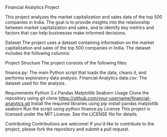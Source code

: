 Financial Analytics Project

This project analyzes the market capitalization and sales data of the top 500 companies in India. The goal is to provide insights into the relationship between market capitalization and sales, and to identify key metrics and factors that can help businesses make informed decisions.

Dataset
The project uses a dataset containing information on the market capitalization and sales of the top 500 companies in India. The dataset includes the following columns:

Project Structure
The project consists of the following files:

finance.py: The main Python script that loads the data, cleans it, and performs exploratory data analysis.
Financial Analytics data.csv: The dataset used for the analysis.

Requirements
Python 3.x
Pandas
Matplotlib
Seaborn
Usage
Clone the repository using git clone https://github.com/your-username/financial-analytics.git
Install the required libraries using pip install pandas matplotlib seaborn
Run the script using python finance.py
License
This project is licensed under the MIT License. See the LICENSE file for details.

Contributing
Contributions are welcome! If you'd like to contribute to the project, please fork the repository and submit a pull request.
